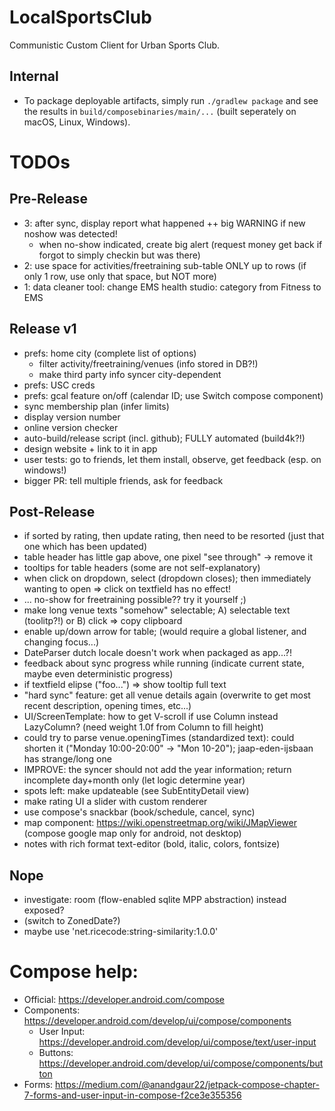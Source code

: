 # LocalSportsClub

Communistic Custom Client for Urban Sports Club.

## Internal

* To package deployable artifacts, simply run `./gradlew package` and see the results
  in `build/composebinaries/main/...` (built seperately on macOS, Linux, Windows).

# TODOs

## Pre-Release

* 3: after sync, display report what happened ++ big WARNING if new noshow was detected!
    * when no-show indicated, create big alert (request money get back if forgot to simply checkin but was there)
* 2: use space for activities/freetraining sub-table ONLY up to rows (if only 1 row, use only that space, but NOT more)
* 1: data cleaner tool: change EMS health studio: category from Fitness to EMS

## Release v1

* prefs: home city (complete list of options)
    * filter activity/freetraining/venues (info stored in DB?!)
    * make third party info syncer city-dependent
* prefs: USC creds
* prefs: gcal feature on/off (calendar ID; use Switch compose component)
* sync membership plan (infer limits)
* display version number
* online version checker
* auto-build/release script (incl. github); FULLY automated (build4k?!)
* design website + link to it in app
* user tests: go to friends, let them install, observe, get feedback (esp. on windows!)
* bigger PR: tell multiple friends, ask for feedback

## Post-Release

* if sorted by rating, then update rating, then need to be resorted (just that one which has been updated)
* table header has little gap above, one pixel "see through" -> remove it
* tooltips for table headers (some are not self-explanatory)
* when click on dropdown, select (dropdown closes); then immediately wanting to open => click on textfield has no
  effect!
* ... no-show for freetraining possible?? try it yourself ;)
* make long venue texts "somehow" selectable; A) selectable text (toolitp?!) or B) click => copy clipboard
* enable up/down arrow for table; (would require a global listener, and changing focus...)
* DateParser dutch locale doesn't work when packaged as app...?!
* feedback about sync progress while running (indicate current state, maybe even deterministic progress)
* if textfield elipse ("foo...") => show tooltip full text
* "hard sync" feature: get all venue details again (overwrite to get most recent description, opening times, etc...)
* UI/ScreenTemplate: how to get V-scroll if use Column instead LazyColumn? (need weight 1.0f from Column to fill height)
* could try to parse venue.openingTimes (standardized text): could shorten it ("Monday 10:00-20:00" -> "Mon 10-20");
  jaap-eden-ijsbaan has strange/long one
* IMPROVE: the syncer should not add the year information; return incomplete day+month only (let logic determine year)
* spots left: make updateable (see SubEntityDetail view)
* make rating UI a slider with custom renderer
* use compose's snackbar (book/schedule, cancel, sync)
* map component: https://wiki.openstreetmap.org/wiki/JMapViewer (compose google map only for android, not desktop)
* notes with rich format text-editor (bold, italic, colors, fontsize)

## Nope

* investigate: room (flow-enabled sqlite MPP abstraction) instead exposed?
* (switch to ZonedDate?)
* maybe use 'net.ricecode:string-similarity:1.0.0'

# Compose help:

* Official: https://developer.android.com/compose
* Components: https://developer.android.com/develop/ui/compose/components
    * User Input: https://developer.android.com/develop/ui/compose/text/user-input
    * Buttons: https://developer.android.com/develop/ui/compose/components/button
* Forms: https://medium.com/@anandgaur22/jetpack-compose-chapter-7-forms-and-user-input-in-compose-f2ce3e355356

